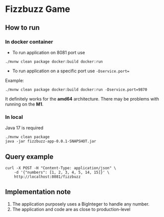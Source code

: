 # Fizzbuzz Game

## How to run
### In docker container

- To run application on 8081 port use
```
./mvnw clean package docker:build docker:run
```
- To run application on a specific port use
  ```-Dservice.port=```

Example:
```
./mvnw clean package docker:build docker:run -Dservice.port=9870
```

It definitely works for the **amd64** architecture. There may be problems with running on the **M1**.

### In local
Java 17 is required
```
./mvnw clean package
java -jar fizzbuzz-app-0.0.1-SNAPSHOT.jar
```

## Query example
```
curl -X POST -H "Content-Type: application/json" \
    -d '{"numbers": [1, 2, 3, 4, 5, 14, 15]}' \
    http://localhost:8081/fizzbuzz
```

## Implementation note
1. The application purposely uses a BigInteger to handle any number.
2. The application and code are as close to production-level